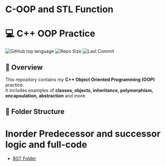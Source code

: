 # C-OOP and STL Function
# 💻 C++ OOP Practice

![GitHub top language](https://img.shields.io/github/languages/top/Md-sihab11/C-plus-plus-OOP)
![Repo Size](https://img.shields.io/github/repo-size/Md-sihab11/C-plus-plus-OOP)
![Last Commit](https://img.shields.io/github/last-commit/Md-sihab11/C-plus-plus-OOP)


## 📌 Overview
This repository contains my **C++ Object Oriented Programming (OOP)** practice.  
It includes examples of **classes, objects, inheritance, polymorphism, encapsulation, abstraction** and more.

## 📂 Folder Structure  

# Inorder Predecessor and successor logic and full-code
- [BST Folder](DS/BST/) 

